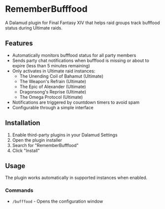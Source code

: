 # RememberBufffood

A Dalamud plugin for Final Fantasy XIV that helps raid groups track bufffood status during Ultimate raids.

## Features

- Automatically monitors bufffood status for all party members
- Sends party chat notifications when bufffood is missing or about to expire (less than 5 minutes remaining)
- Only activates in Ultimate raid instances:
  - The Unending Coil of Bahamut (Ultimate)
  - The Weapon's Refrain (Ultimate)
  - The Epic of Alexander (Ultimate)
  - Dragonsong's Reprise (Ultimate)
  - The Omega Protocol (Ultimate)
- Notifications are triggered by countdown timers to avoid spam
- Configurable through a simple interface

## Installation

1. Enable third-party plugins in your Dalamud Settings
2. Open the plugin installer
3. Search for "RememberBufffood"
4. Click "Install"

## Usage

The plugin works automatically in supported instances when enabled. 

### Commands
- `/bufffood` - Opens the configuration window
